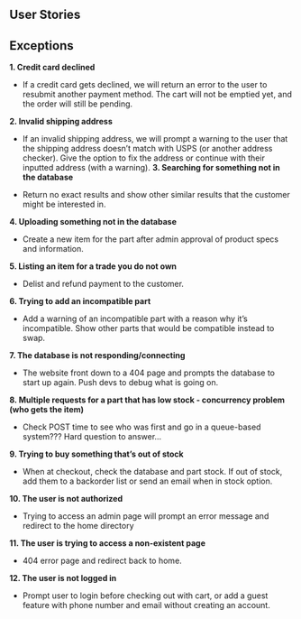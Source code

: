 ## User Stories


## Exceptions

**1. Credit card declined**
- If a credit card gets declined, we will return an error to the user to resubmit another payment method. The cart will not be emptied yet, and the order will still be pending.

**2. Invalid shipping address**

- If an invalid shipping address, we will prompt a warning to the user that the shipping address doesn’t match with USPS (or another address checker). Give the option to fix the address or continue with their inputted address (with a warning). 
**3. Searching for something not in the database**
  
- Return no exact results and show other similar results that the customer might be interested in.
  
**4. Uploading something not in the database**

- Create a new item for the part after admin approval of product specs and information.
  
**5. Listing an item for a trade you do not own**

- Delist and refund payment to the customer.
  
**6. Trying to add an incompatible part**

- Add a warning of an incompatible part with a reason why it’s incompatible. Show other parts that would be compatible instead to swap.

**7. The database is not responding/connecting**

- The website front down to a 404 page and prompts the database to start up again. Push devs to debug what is going on.
  
**8. Multiple requests for a part that has low stock - concurrency problem (who gets the item)**

- Check POST time to see who was first and go in a queue-based system??? Hard question to answer…
  
**9. Trying to buy something that’s out of stock**

- When at checkout, check the database and part stock. If out of stock, add them to a backorder list or send an email when in stock option.
  
**10. The user is not authorized**

- Trying to access an admin page will prompt an error message and redirect to the home directory

**11. The user is trying to access a non-existent page**

- 404 error page and redirect back to home.

**12. The user is not logged in**

- Prompt user to login before checking out with cart, or add a guest feature with phone number and email without creating an account. 
